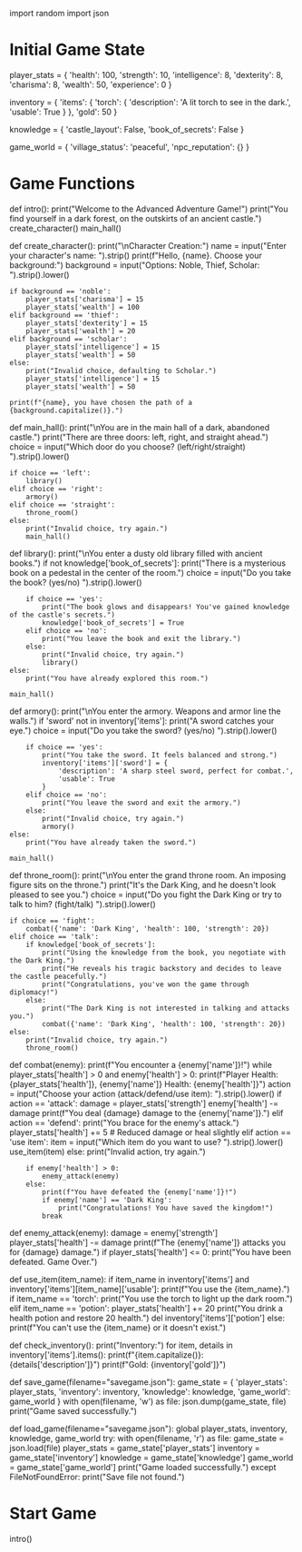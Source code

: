 import random
import json

# Initial Game State
player_stats = {
    'health': 100,
    'strength': 10,
    'intelligence': 8,
    'dexterity': 8,
    'charisma': 8,
    'wealth': 50,
    'experience': 0
}

inventory = {
    'items': {
        'torch': {
            'description': 'A lit torch to see in the dark.',
            'usable': True
        }
    },
    'gold': 50
}

knowledge = {
    'castle_layout': False,
    'book_of_secrets': False
}

game_world = {
    'village_status': 'peaceful',
    'npc_reputation': {}
}

# Game Functions

def intro():
    print("Welcome to the Advanced Adventure Game!")
    print("You find yourself in a dark forest, on the outskirts of an ancient castle.")
    create_character()
    main_hall()

def create_character():
    print("\nCharacter Creation:")
    name = input("Enter your character's name: ").strip()
    print(f"Hello, {name}. Choose your background:")
    background = input("Options: Noble, Thief, Scholar: ").strip().lower()
    
    if background == 'noble':
        player_stats['charisma'] = 15
        player_stats['wealth'] = 100
    elif background == 'thief':
        player_stats['dexterity'] = 15
        player_stats['wealth'] = 20
    elif background == 'scholar':
        player_stats['intelligence'] = 15
        player_stats['wealth'] = 50
    else:
        print("Invalid choice, defaulting to Scholar.")
        player_stats['intelligence'] = 15
        player_stats['wealth'] = 50
    
    print(f"{name}, you have chosen the path of a {background.capitalize()}.")

def main_hall():
    print("\nYou are in the main hall of a dark, abandoned castle.")
    print("There are three doors: left, right, and straight ahead.")
    choice = input("Which door do you choose? (left/right/straight) ").strip().lower()
    
    if choice == 'left':
        library()
    elif choice == 'right':
        armory()
    elif choice == 'straight':
        throne_room()
    else:
        print("Invalid choice, try again.")
        main_hall()

def library():
    print("\nYou enter a dusty old library filled with ancient books.")
    if not knowledge['book_of_secrets']:
        print("There is a mysterious book on a pedestal in the center of the room.")
        choice = input("Do you take the book? (yes/no) ").strip().lower()
        
        if choice == 'yes':
            print("The book glows and disappears! You've gained knowledge of the castle's secrets.")
            knowledge['book_of_secrets'] = True
        elif choice == 'no':
            print("You leave the book and exit the library.")
        else:
            print("Invalid choice, try again.")
            library()
    else:
        print("You have already explored this room.")
    
    main_hall()

def armory():
    print("\nYou enter the armory. Weapons and armor line the walls.")
    if 'sword' not in inventory['items']:
        print("A sword catches your eye.")
        choice = input("Do you take the sword? (yes/no) ").strip().lower()
        
        if choice == 'yes':
            print("You take the sword. It feels balanced and strong.")
            inventory['items']['sword'] = {
                'description': 'A sharp steel sword, perfect for combat.',
                'usable': True
            }
        elif choice == 'no':
            print("You leave the sword and exit the armory.")
        else:
            print("Invalid choice, try again.")
            armory()
    else:
        print("You have already taken the sword.")
    
    main_hall()

def throne_room():
    print("\nYou enter the grand throne room. An imposing figure sits on the throne.")
    print("It's the Dark King, and he doesn't look pleased to see you.")
    choice = input("Do you fight the Dark King or try to talk to him? (fight/talk) ").strip().lower()
    
    if choice == 'fight':
        combat({'name': 'Dark King', 'health': 100, 'strength': 20})
    elif choice == 'talk':
        if knowledge['book_of_secrets']:
            print("Using the knowledge from the book, you negotiate with the Dark King.")
            print("He reveals his tragic backstory and decides to leave the castle peacefully.")
            print("Congratulations, you've won the game through diplomacy!")
        else:
            print("The Dark King is not interested in talking and attacks you.")
            combat({'name': 'Dark King', 'health': 100, 'strength': 20})
    else:
        print("Invalid choice, try again.")
        throne_room()

def combat(enemy):
    print(f"You encounter a {enemy['name']}!")
    while player_stats['health'] > 0 and enemy['health'] > 0:
        print(f"Player Health: {player_stats['health']}, {enemy['name']} Health: {enemy['health']}")
        action = input("Choose your action (attack/defend/use item): ").strip().lower()
        if action == 'attack':
            damage = player_stats['strength']
            enemy['health'] -= damage
            print(f"You deal {damage} damage to the {enemy['name']}.")
        elif action == 'defend':
            print("You brace for the enemy's attack.")
            player_stats['health'] += 5  # Reduced damage or heal slightly
        elif action == 'use item':
            item = input("Which item do you want to use? ").strip().lower()
            use_item(item)
        else:
            print("Invalid action, try again.")
        
        if enemy['health'] > 0:
            enemy_attack(enemy)
        else:
            print(f"You have defeated the {enemy['name']}!")
            if enemy['name'] == 'Dark King':
                print("Congratulations! You have saved the kingdom!")
            break

def enemy_attack(enemy):
    damage = enemy['strength']
    player_stats['health'] -= damage
    print(f"The {enemy['name']} attacks you for {damage} damage.")
    if player_stats['health'] <= 0:
        print("You have been defeated. Game Over.")

def use_item(item_name):
    if item_name in inventory['items'] and inventory['items'][item_name]['usable']:
        print(f"You use the {item_name}.")
        if item_name == 'torch':
            print("You use the torch to light up the dark room.")
        elif item_name == 'potion':
            player_stats['health'] += 20
            print("You drink a health potion and restore 20 health.")
            del inventory['items']['potion']
    else:
        print(f"You can't use the {item_name} or it doesn't exist.")

def check_inventory():
    print("Inventory:")
    for item, details in inventory['items'].items():
        print(f"{item.capitalize()}: {details['description']}")
    print(f"Gold: {inventory['gold']}")

def save_game(filename="savegame.json"):
    game_state = {
        'player_stats': player_stats,
        'inventory': inventory,
        'knowledge': knowledge,
        'game_world': game_world
    }
    with open(filename, 'w') as file:
        json.dump(game_state, file)
    print("Game saved successfully.")

def load_game(filename="savegame.json"):
    global player_stats, inventory, knowledge, game_world
    try:
        with open(filename, 'r') as file:
            game_state = json.load(file)
            player_stats = game_state['player_stats']
            inventory = game_state['inventory']
            knowledge = game_state['knowledge']
            game_world = game_state['game_world']
            print("Game loaded successfully.")
    except FileNotFoundError:
        print("Save file not found.")

# Start Game
intro()
